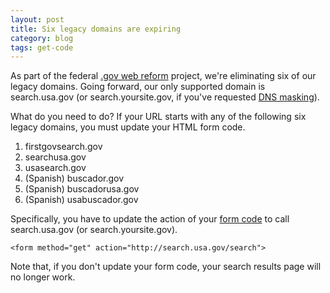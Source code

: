 ```yaml
---
layout: post
title: Six legacy domains are expiring
category: blog
tags: get-code
---
```


As part of the federal [.gov web reform](http://www.usa.gov/WebReform.shtml) project, we're eliminating six of our legacy domains. Going forward, our only supported domain is search.usa.gov (or search.yoursite.gov, if you've requested [DNS masking](/manual/cname.html)).

What do you need to do? If your URL starts with any of the following six legacy domains, you must update your HTML form code.

1. firstgovsearch.gov
1. searchusa.gov
1. usasearch.gov
1. (Spanish) buscador.gov
1. (Spanish) buscadorusa.gov
1. (Spanish) usabuscador.gov

Specifically, you have to update the action of your [form code](/manual/code.html) to call search.usa.gov (or search.yoursite.gov).

`<form method="get" action="http://search.usa.gov/search">`

Note that, if you don't update your form code, your search results page will no longer work.